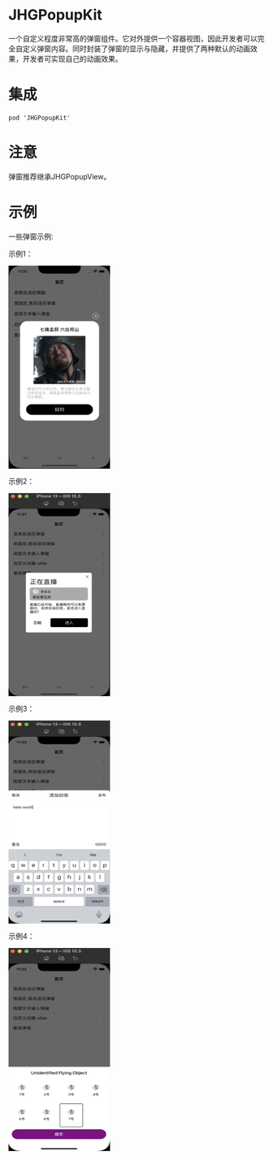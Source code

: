 # JHGPopupKit
一个自定义程度非常高的弹窗组件。它对外提供一个容器视图，因此开发者可以完全自定义弹窗内容。同时封装了弹窗的显示与隐藏，并提供了两种默认的动画效果，开发者可实现自己的动画效果。

# 集成

```
pod 'JHGPopupKit'
```

# 注意

弹窗推荐继承JHGPopupView。

# 示例

一些弹窗示例:

示例1：

<img src="https://raw.githubusercontent.com/xq-120/cloudImage/master/pictures/DE6B9F193E1BFFE5087949A13AE9C852.jpg" alt="图片替换文本" width="200" height="400" align="middle" />

示例2：

<img src="https://raw.githubusercontent.com/xq-120/cloudImage/master/pictures/D86FAB3D01D4BCA9206EA3C72725F5AC.jpg" alt="图片替换文本" width="200" height="400" align="middle" />

示例3：

<img src="https://raw.githubusercontent.com/xq-120/cloudImage/master/pictures/9E6B34853CF83883113BA0D7620F9B7F.jpg" alt="图片替换文本" width="200" height="400" align="middle" />

示例4：

<img src="https://raw.githubusercontent.com/xq-120/cloudImage/master/pictures/89A8E0A7D514E7C310DBF3E46DB4AFA4.jpg" alt="图片替换文本" width="200" height="400" align="middle" />
